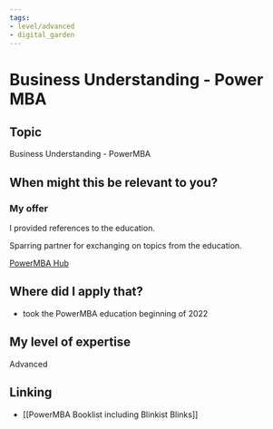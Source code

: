 ```yaml
---
tags: 
- level/advanced
- digital_garden
---
```

# Business Understanding - Power MBA
## Topic

Business Understanding - PowerMBA

## When might this be relevant to you?

### My offer

I provided references to the education.

Sparring partner for exchanging on topics from the education.

[PowerMBA Hub](https://blinkist.atlassian.net/wiki/spaces/~578601152/pages/3379560550)

## Where did I apply that?

-   took the PowerMBA education beginning of 2022
    

## My level of expertise

Advanced

## Linking
+ [[PowerMBA Booklist including Blinkist Blinks]]